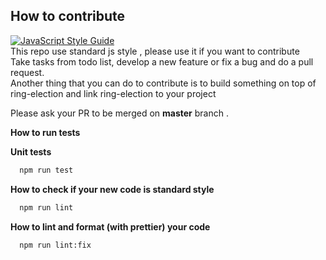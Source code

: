 <h2 id="contribute">How to contribute</h2>

[![JavaScript Style Guide](https://cdn.rawgit.com/standard/standard/master/badge.svg)](https://github.com/standard/standard)<br>
This repo use standard js style , please use it if you want to contribute <br>
Take tasks from todo list, develop a new feature or fix a bug and do a pull request.<br>
Another thing that you can do to contribute is to build something on top of ring-election and link ring-election to your project <br>

Please ask your PR to be merged on <strong>master</strong> branch . <br>

<strong>How to run tests</strong><br>

<strong>Unit tests </strong> <br>

```bash
  npm run test
```

<strong> How to check if your new code is standard style </strong><br>

```bash
  npm run lint
```

<strong>How to lint and format (with prettier) your code</strong><br>

```bash
  npm run lint:fix
```

